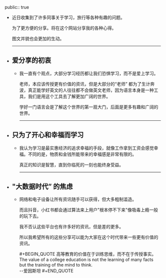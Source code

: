 public:: true

- 近日收集到了许多同事关于学习，旅行等各种有趣的问题。
  
  为了更方便的分享。将在这个网站分享我的各种心得。
  
  图文并貌也会更加的生动。
  
  ---
- ## 爱分享的初衷
	- 我一直有个观点，大部分学习经历都让我们恐惧学习，而不是爱上学习。
	  
	  老师，本应该传授更有价值的资讯，但是大部分的“老师” 都为了生计奔波，真正能学好英文的人往往都不会做英文老师，因为语言本身是一种工具，我们是用这个工具去了解更加广阔的世界。
	  
	  学好一门语言会是了解这个世界的第一扇大门，后面是更多有趣和广阔的世界。
	  
	  ---
- ## 只为了开心和幸福而学习
	- 我认为学习是最实惠经济的追求幸福的手段，就像工作拿到工资会感觉幸福。不同的是，物质和金钱所能带来的幸福感是非常有限的。
	  
	  真正的知识是智慧，直到你临死的一刻也能终身受益。
	  
	  ---
- ## "大数据时代” 的焦虑
	- 网络和电子设备让所有资讯随手可以获得，但大多粗制滥造。
	  
	  而且抖音，小红书都会通过算法来上用户"根本停不下来"像吸毒上瘾一般的玩下去。
	  
	  我不否认这些平台也有许多好的资讯，但是差的更多。
	  
	  所以我希望所有的这些分享可以能为大家在这个时代带来一些更有价值的资讯。
	  
	  
	  #+BEGIN_QUOTE
	  高等教育的价值在于训练思维，而不在于传授事实。
	    The value of a college education is not the learning of many facts but the training of the mind to think.  
	  	--爱因斯坦
	  #+END_QUOTE